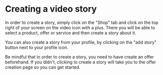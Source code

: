 # Creating a video story

In order to create a story, simply click on the "Shop" tab and click on the top right of your screen on the video icon with a plus. There you will be able to select a product, offer or service and then create a story about it.

You can also create a story from your profile, by clicking on the "add story" button next to your profile icon.

Be mindful that in order to create a story, you need to have create an offer beforehand. If you didn't, clicking to create a story will take you to the offer creation page so you can get started.

